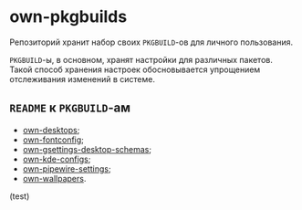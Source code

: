 # own-pkgbuilds

Репозиторий хранит набор своих `PKGBUILD`-ов для личного пользования.

`PKGBUILD`-ы, в основном, хранят настройки для различных пакетов. Такой способ
хранения настроек обосновывается упрощением отслеживания изменений в системе.

## `README` к `PKGBUILD`-ам

- [own-desktops](own-desktops/README.md);
- [own-fontconfig](own-fontconfig/README.md);
- [own-gsettings-desktop-schemas](own-gsettings-desktop-schemas/README.md);
- [own-kde-configs](own-kde-configs/README.md);
- [own-pipewire-settings](own-pipewire-settings/README.md);
- [own-wallpapers](own-wallpapers/README.md).

(test)
